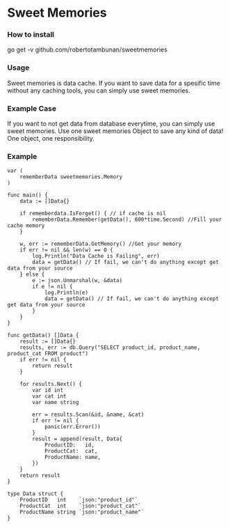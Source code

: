 # Sweet Memories

### How to install
go get -v github.com/robertotambunan/sweetmemories

### Usage
Sweet memories is data cache. If you want to save data for a spesific time without any caching tools, you can simply use sweet memories.

### Example Case
If you want to not get data from database everytime, you can simply use sweet memories. Use one sweet memories Object to save any kind of data! One object, one responsibility.


### Example

```
var (
	rememberData sweetmemories.Memory
)

func main() {
	data := []Data{}

	if rememberdata.IsForget() { // if cache is nil
		rememberData.Remember(getData(), 600*time.Second) //Fill your cache memory
	}

	w, err := rememberData.GetMemory() //Get your memory
	if err != nil && len(w) == 0 {
		log.Println("Data Cache is Failing", err)
		data = getData() // If fail, we can't do anything except get data from your source
	} else {
		e := json.Unmarshal(w, &data)
		if e != nil {
			log.Println(e)
			data = getData() // If fail, we can't do anything except get data from your source
		}
	}
}

func getData() []Data {
	result := []Data{}
	results, err := db.Query("SELECT product_id, product_name, product_cat FROM product")
	if err != nil {
		return result
	}

	for results.Next() {
		var id int
		var cat int
		var name string

		err = results.Scan(&id, &name, &cat)
		if err != nil {
			panic(err.Error())
		}
		result = append(result, Data{
			ProductID:   id,
			ProductCat:  cat,
			ProductName: name,
		})
	}
	return result
}

type Data struct {
	ProductID   int    `json:"product_id"`
	ProductCat  int    `json:"product_cat"`
	ProductName string `json:"product_name"`
}


```